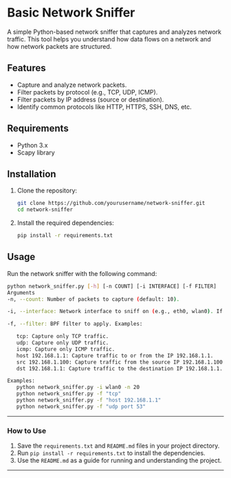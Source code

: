 # Basic Network Sniffer

A simple Python-based network sniffer that captures and analyzes network traffic. This tool helps you understand how data flows on a network and how network packets are structured.

## Features
- Capture and analyze network packets.
- Filter packets by protocol (e.g., TCP, UDP, ICMP).
- Filter packets by IP address (source or destination).
- Identify common protocols like HTTP, HTTPS, SSH, DNS, etc.

## Requirements
- Python 3.x
- Scapy library

## Installation
1. Clone the repository:
   ```bash
   git clone https://github.com/yourusername/network-sniffer.git
   cd network-sniffer
   ```
2. Install the required dependencies:
   ```bash
   pip install -r requirements.txt
   ```
## Usage
Run the network sniffer with the following command:
   ```bash
   python network_sniffer.py [-h] [-n COUNT] [-i INTERFACE] [-f FILTER]
   Arguments
   -n, --count: Number of packets to capture (default: 10).

   -i, --interface: Network interface to sniff on (e.g., eth0, wlan0). If not specified, the default interface is used.

   -f, --filter: BPF filter to apply. Examples:

      tcp: Capture only TCP traffic.
      udp: Capture only UDP traffic.
      icmp: Capture only ICMP traffic.
      host 192.168.1.1: Capture traffic to or from the IP 192.168.1.1.
      src 192.168.1.100: Capture traffic from the source IP 192.168.1.100.
      dst 192.168.1.1: Capture traffic to the destination IP 192.168.1.1.

   Examples:
      python network_sniffer.py -i wlan0 -n 20
      python network_sniffer.py -f "tcp"
      python network_sniffer.py -f "host 192.168.1.1"
      python network_sniffer.py -f "udp port 53"
   ```
---

### How to Use
1. Save the `requirements.txt` and `README.md` files in your project directory.
2. Run `pip install -r requirements.txt` to install the dependencies.
3. Use the `README.md` as a guide for running and understanding the project.

---

